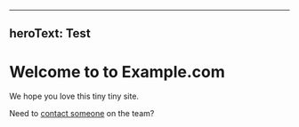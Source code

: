 ---

## heroText: Test

# Welcome to to Example.com

We hope you love this tiny tiny site.

Need to [contact someone](./feathers-find.md) on the team?
